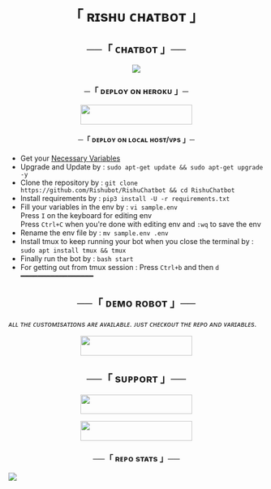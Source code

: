 <h1 align="center">「 ʀɪsʜᴜ ᴄʜᴀᴛʙᴏᴛ   」

<h2 align="center">
    ──「 ᴄʜᴀᴛʙᴏᴛ 」──
</h2>
<p align="center">
  <img src="https://te.legra.ph/file/b55448f8abd23f24ee425.jpg">
</p>

<h3 align="center">
    ─「 ᴅᴇᴩʟᴏʏ ᴏɴ ʜᴇʀᴏᴋᴜ 」─
</h3>

<p align="center"><a href="https://dashboard.heroku.com/new?template=https://github.com/synaxxkhushi/khushichatbot"> <img src="https://img.shields.io/badge/Deploy%20On%20Heroku-cyan?style=for-the-badge&logo=heroku" width="220" height="38.45"/></a></p>

<h4 align="center">
    ─「 ᴅᴇᴩʟᴏʏ ᴏɴ ʟᴏᴄᴀʟ ʜᴏsᴛ/ᴠᴘs 」─
</h4>

- Get your [Necessary Variables](https://github.com/Rishubot/RishuChatbot/blob/main/sample.env)
- Upgrade and Update by :
`sudo apt-get update && sudo apt-get upgrade -y`
- Clone the repository by :
`git clone https://github.com/Rishubot/RishuChatbot && cd RishuChatbot`
- Install requirements by :
`pip3 install -U -r requirements.txt`
- Fill your variables in the env by :
`vi sample.env`<br>
Press `I` on the keyboard for editing env<br>
Press `Ctrl+C` when you're done with editing env and `:wq` to save the env<br>
- Rename the env file by :
`mv sample.env .env`
- Install tmux to keep running your bot when you close the terminal by :
`sudo apt install tmux && tmux`
- Finally run the bot by :
`bash start`
- For getting out from tmux session : Press `Ctrl+b` and then `d`<br>
━━━━━━━━━━━━━━━━━

<h2 align="center"> ──「 ᴅᴇᴍᴏ ʀᴏʙᴏᴛ 」──</h2>
<i>ᴀʟʟ ᴛʜᴇ ᴄᴜsᴛᴏᴍɪsᴀᴛɪᴏɴs ᴀʀᴇ ᴀᴠᴀɪʟᴀʙʟᴇ. ᴊᴜsᴛ ᴄʜᴇᴄᴋᴏᴜᴛ ᴛʜᴇ ʀᴇᴘᴏ ᴀɴᴅ ᴠᴀʀɪᴀʙʟᴇs.</i>
<p align="center"><a href="https://t.me/khushixchatbot"> <img src="https://img.shields.io/badge/Check-Demo%20Robot-black?style=for-the-badge&logo=Telegram" width="220" height="39"/></a></p>


<h2 align="center"> ──「 sᴜᴘᴘᴏʀᴛ 」──</h2>
<p align="center"><a href="https://t.me/ur_rishu_143"> <img src="https://img.shields.io/badge/Join-SUPPORT%20GROUP-black?style=for-the-badge&logo=Telegram" width="220" height="38.5"/></a></p>
<p align="center"><a href="https://t.me/rishu1286"> <img src="https://img.shields.io/badge/Join-SUPPORT%20CHANNEL-black?style=for-the-badge&logo=Telegram" width="220" height="38.5"/></a></p>

<h3 align="center">──「 ʀᴇᴘᴏ sᴛᴀᴛs 」──</h3>
<a href="https://github.com/Rishubot/RishuChatbot"><img src="https://github-readme-stats.vercel.app/api/pin/?username=Rishubot&repo=RishuChatbot&theme=chartreuse-dark"></a>



